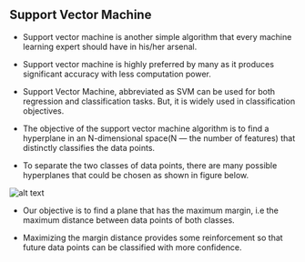 ## **Support Vector Machine**

- Support vector machine is another simple algorithm that every machine learning expert should have in his/her arsenal.

- Support vector machine is highly preferred by many as it produces significant accuracy with less computation power. 

- Support Vector Machine, abbreviated as SVM can be used for both regression and classification tasks. But, it is widely used in classification objectives.

- The objective of the support vector machine algorithm is to find a hyperplane in an N-dimensional space(N — the number of features) that distinctly classifies the data points.

- To separate the two classes of data points, there are many possible hyperplanes that could be chosen as shown in figure below.

![alt text](https://miro.medium.com/max/300/0*9jEWNXTAao7phK-5.png)

- Our objective is to find a plane that has the maximum margin, i.e the maximum distance between data points of both classes. 

- Maximizing the margin distance provides some reinforcement so that future data points can be classified with more confidence.
